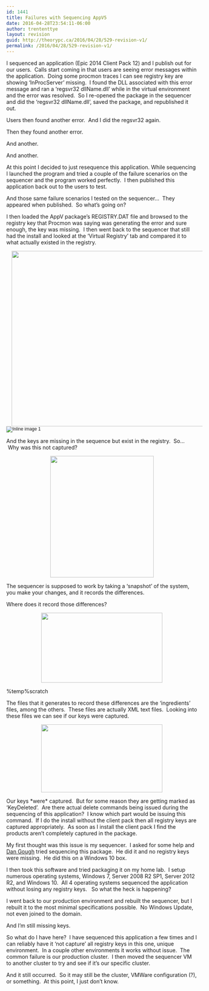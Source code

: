 ```yaml
---
id: 1441
title: Failures with Sequencing AppV5
date: 2016-04-28T23:54:11-06:00
author: trententtye
layout: revision
guid: http://theorypc.ca/2016/04/28/529-revision-v1/
permalink: /2016/04/28/529-revision-v1/
---
```

I sequenced an application (Epic 2014 Client Pack 12) and I publish out for our users. &nbsp;Calls start coming in that users are seeing error messages within the application. &nbsp;Doing some procmon traces I can see registry key are showing &#8216;InProcServer&#8217; missing. &nbsp;I found the DLL associated with this error message and ran a &#8216;regsvr32 dllName.dll&#8217; while in the virtual environment and the error was resolved. &nbsp;So I re-opened the package in the sequencer and did the &#8216;regsvr32 dllName.dll&#8217;, saved the package, and republished it out.

Users then found another error. &nbsp;And I did the regsvr32 again.

Then they found another error.

And another.

And another.

At this point I decided to just resequence this application. While sequencing I launched the program and tried a couple of the failure scenarios on the sequencer and the program worked perfectly. &nbsp;I then published this application back out to the users to test.

And those same failure scenarios I tested on the sequencer&#8230; &nbsp;They appeared when published. &nbsp;So what&#8217;s going on?

I then loaded the AppV package&#8217;s REGISTRY.DAT file and browsed to the registry key that Procmon was saying was generating the error and sure enough, the key was missing. &nbsp;I then went back to the sequencer that still had the install and looked at the &#8216;Virtual Registry&#8217; tab and compared it to what actually existed in the registry.

<div style="clear: both; text-align: center;">
  <a href="https://3.bp.blogspot.com/-zbXs5GIhhuQ/Vs4v6gO0eSI/AAAAAAAABk0/KtycPvPReJc/s1600/PastedGraphic-2.tiff" style="margin-left: 1em; margin-right: 1em;"><img border="0" height="462" src="http://theorypc.ca/wp-content/uploads/2016/02/PastedGraphic-2-1-300x217.jpg" width="640" /></a>
</div>

<img alt="Inline image 1" class="Apple-web-attachment-container" src="cid:ii_153044beaf566a52" style="font-family: Helvetica; font-size: 12px; margin-right: 25px;" /> 

And the keys are missing in the sequence but exist in the registry. &nbsp;So&#8230; &nbsp;Why was this not captured?

<div style="clear: both; text-align: center;">
  <a href="http://theorypc.ca/wp-content/uploads/2016/02/Screen-2BShot-2B2016-02-24-2Bat-2B3.45.08-2BPM-1.png" style="margin-left: 1em; margin-right: 1em;"><img border="0" height="320" src="http://theorypc.ca/wp-content/uploads/2016/02/Screen-2BShot-2B2016-02-24-2Bat-2B3.45.08-2BPM-1-257x300.png" width="273" /></a>
</div>

The sequencer is supposed to work by taking a &#8216;snapshot&#8217; of the system, you make your changes, and it records the differences.

Where does it record those differences?

<div style="clear: both; text-align: center;">
  <a href="http://theorypc.ca/wp-content/uploads/2016/02/Screen-2BShot-2B2016-02-24-2Bat-2B3.46.41-2BPM-1.png" style="margin-left: 1em; margin-right: 1em;"><img border="0" height="184" src="http://theorypc.ca/wp-content/uploads/2016/02/Screen-2BShot-2B2016-02-24-2Bat-2B3.46.41-2BPM-1-300x173.png" width="320" /></a>
</div>

%temp%scratch

The files that it generates to record these differences are the &#8216;ingredients&#8217; files, among the others. &nbsp;These files are actually XML text files. &nbsp;Looking into these files we can see if our keys were captured.

<div style="clear: both; text-align: center;">
  <a href="http://theorypc.ca/wp-content/uploads/2016/02/Screen-2BShot-2B2016-02-24-2Bat-2B3.52.09-2BPM-1.png" style="margin-left: 1em; margin-right: 1em;"><img border="0" height="179" src="http://theorypc.ca/wp-content/uploads/2016/02/Screen-2BShot-2B2016-02-24-2Bat-2B3.52.09-2BPM-1-300x168.png" width="320" /></a>
</div>

Our keys \*were\* captured. &nbsp;But for some reason they are getting marked as &#8216;KeyDeleted&#8217;. &nbsp;Are there actual delete commands being issued during the sequencing of this application? &nbsp;I know which part would be issuing this command. &nbsp;If I do the install without the client pack then all registry keys are captured appropriately. &nbsp;As soon as I install the client pack I find the products aren&#8217;t completely captured in the package.

My first thought was this issue is my sequencer. &nbsp;I asked for some help and [Dan Gough](http://packageology.com/)&nbsp;tried sequencing this package. &nbsp;He did it and no registry keys were missing. &nbsp;He did this on a Windows 10 box.

I then took this software and tried packaging it on my home lab. &nbsp;I setup numerous operating systems, Windows 7, Server 2008 R2 SP1, Server 2012 R2, and Windows 10. &nbsp;All 4 operating systems sequenced the application without losing any registry keys. &nbsp; So what the heck is happening?

I went back to our production environment and rebuilt the sequencer, but I rebuilt it to the most minimal specifications possible. &nbsp;No Windows Update, not even joined to the domain.

And I&#8217;m still missing keys.

So what do I have here? &nbsp;I have sequenced this application a few times and I can reliably have it &#8216;not capture&#8217; all registry keys in this one, unique environment. &nbsp;In a couple other environments it works without issue. &nbsp;The common failure is our production cluster. &nbsp;I then moved the sequencer VM to another cluster to try and see if it&#8217;s our specific cluster.

And it still occurred. &nbsp;So it may still be the cluster, VMWare configuration (?), or something. &nbsp;At this point, I just don&#8217;t know.

<!-- AddThis Advanced Settings generic via filter on the_content -->

<!-- AddThis Share Buttons generic via filter on the_content -->